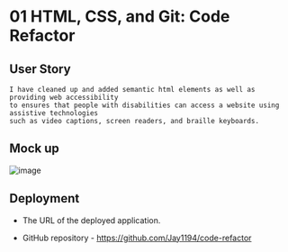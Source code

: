 # 01 HTML, CSS, and Git: Code Refactor

## User Story

```
I have cleaned up and added semantic html elements as well as providing web accessibility 
to ensures that people with disabilities can access a website using assistive technologies 
such as video captions, screen readers, and braille keyboards.
```

## Mock up
![image](https://user-images.githubusercontent.com/105843570/193426598-b5968f1c-1df8-4b61-acaa-879d86fa7806.png)


## Deployment

* The URL of the deployed application.

*  GitHub repository - https://github.com/Jay1194/code-refactor

